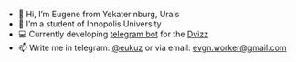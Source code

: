 - 👋 Hi, I’m Eugene from Yekaterinburg, Urals
- 🌱 I’m a student of Innopolis University  
- 💻 Currently developing [telegram bot](https://t.me/dvizz_app_bot) for the [Dvizz](https://dvizz.io/)
- 📫 Write me in telegram: [@eukuz](https://t.me/eukuz) or via email: evgn.worker@gmail.com
